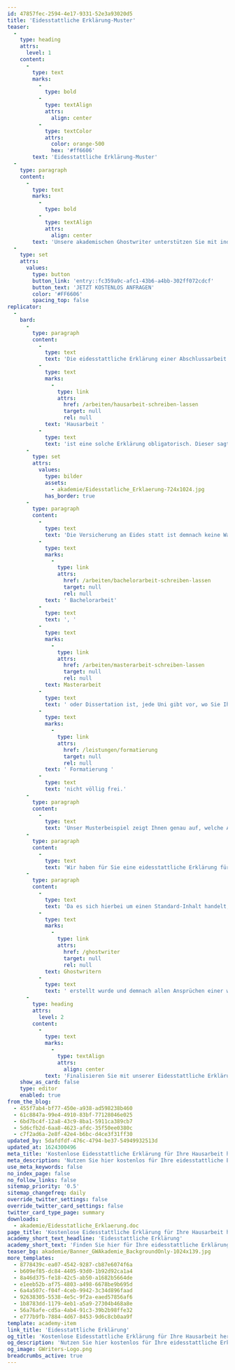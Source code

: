 ```yaml
---
id: 47857fec-2594-4e17-9331-52e3a93020d5
title: 'Eidesstattliche Erklärung-Muster'
teaser:
  -
    type: heading
    attrs:
      level: 1
    content:
      -
        type: text
        marks:
          -
            type: bold
          -
            type: textAlign
            attrs:
              align: center
          -
            type: textColor
            attrs:
              color: orange-500
              hex: '#ff6606'
        text: 'Eidesstattliche Erklärung-Muster'
  -
    type: paragraph
    content:
      -
        type: text
        marks:
          -
            type: bold
          -
            type: textAlign
            attrs:
              align: center
        text: 'Unsere akademischen Ghostwriter unterstützen Sie mit individuellen Vorlagen, persönlichen Coachings oder unserem professionellen Ghostwriting-Service bei Ihrer Abschlussarbeit!'
  -
    type: set
    attrs:
      values:
        type: button
        button_link: 'entry::fc359a9c-afc1-43b6-a4bb-302ff072cdcf'
        button_text: 'JETZT KOSTENLOS ANFRAGEN'
        color: '#FF6606'
        spacing_top: false
replicator:
  -
    bard:
      -
        type: paragraph
        content:
          -
            type: text
            text: 'Die eidesstattliche Erklärung einer Abschlussarbeit zeichnet jedes Werk als einzigartig aus und gibt Auskunft über den Autor. Spätestens bei der Abgabe der ersten '
          -
            type: text
            marks:
              -
                type: link
                attrs:
                  href: /arbeiten/hausarbeit-schreiben-lassen
                  target: null
                  rel: null
            text: 'Hausarbeit '
          -
            type: text
            text: 'ist eine solche Erklärung obligatorisch. Dieser sagt aus, dass die akademische Arbeit ohne fremde Hilfe erstellt wurde.'
      -
        type: set
        attrs:
          values:
            type: bilder
            assets:
              - akademie/Eidesstatliche_Erklaerung-724x1024.jpg
            has_border: true
      -
        type: paragraph
        content:
          -
            type: text
            text: 'Die Versicherung an Eides statt ist demnach keine Wahloption, sondern gilt als Nachweis, dass Sie entsprechend der Prüfungsordnung Ihre Arbeit ohne fremde Hilfe angefertigt haben. Ob es eine eidesstattliche Erklärung in einer'
          -
            type: text
            marks:
              -
                type: link
                attrs:
                  href: /arbeiten/bachelorarbeit-schreiben-lassen
                  target: null
                  rel: null
            text: ' Bachelorarbeit'
          -
            type: text
            text: ', '
          -
            type: text
            marks:
              -
                type: link
                attrs:
                  href: /arbeiten/masterarbeit-schreiben-lassen
                  target: null
                  rel: null
            text: Masterarbeit
          -
            type: text
            text: ' oder Dissertation ist, jede Uni gibt vor, wo Sie Ihre Unterschrift zu leisten haben. Häufig wird die Versicherung an Eides statt direkt nach dem Deckblatt oder auch erst am Ende der Arbeit eingepflegt. Daher steht Ihnen die'
          -
            type: text
            marks:
              -
                type: link
                attrs:
                  href: /leistungen/formatierung
                  target: null
                  rel: null
            text: ' Formatierung '
          -
            type: text
            text: 'nicht völlig frei.'
      -
        type: paragraph
        content:
          -
            type: text
            text: 'Unser Musterbeispiel zeigt Ihnen genau auf, welche Angaben keinesfalls fehlen dürfen und wie Sie Ihre persönliche Erklärung formatieren sollten. Schließlich ist die gesamte akademische Arbeit ohne eigenständiges Arbeiten und deren Bestätigung nicht gültig. Diese Versicherung ist für den Prüfer sowie für die Universität bestimmt und dokumentiert die Eigenleistung des Autors.'
      -
        type: paragraph
        content:
          -
            type: text
            text: 'Wir haben für Sie eine eidesstattliche Erklärung für Ihre wissenschaftliche Arbeit vorbereitet, die Sie mühelos in Ihre eigene Arbeit einfügen können. Oft stellt ein Praxisbeispiel erst die genauen Details dar und macht die Pflichtinhalte eindeutig klar. Zudem können Sie somit Punkt für Punkt prüfen, ob Ihre eigene Versicherung an Eides statt alle Fakten beinhaltet und ordnungsgemäß in Ihre Arbeit eingefügt ist.'
      -
        type: paragraph
        content:
          -
            type: text
            text: 'Da es sich hierbei um einen Standard-Inhalt handelt, empfiehlt es sich, spätestens bei der ersten Hausarbeit eine Mustervorlage zu verwenden. Unsere Vorlage hat den Vorteil, dass diese professionell von akademischen '
          -
            type: text
            marks:
              -
                type: link
                attrs:
                  href: /ghostwriter
                  target: null
                  rel: null
            text: Ghostwritern
          -
            type: text
            text: ' erstellt wurde und demnach allen Ansprüchen einer wissenschaftlichen Arbeit entspricht.'
      -
        type: heading
        attrs:
          level: 2
        content:
          -
            type: text
            marks:
              -
                type: textAlign
                attrs:
                  align: center
            text: 'Finalisieren Sie mit unserer Eidesstattliche Erklärung-Muster Ihre Abschlussarbeit!'
    show_as_card: false
    type: editor
    enabled: true
from_the_blog:
  - 455f7ab4-bf77-450e-a938-ad598238b460
  - 61c8847a-99e4-4910-83bf-77128046e025
  - 6bd7bc4f-12a8-43c9-8ba1-5911ca389cb7
  - 5d6cfb2d-6aa8-4623-afdc-35f50ee0380c
  - c7f2ad6a-2e8f-42e4-b6bc-d4ce3f31ff30
updated_by: 5dafdfdf-476c-4794-be37-54949932513d
updated_at: 1624300496
meta_title: 'Kostenlose Eidesstattliche Erklärung für Ihre Hausarbeit herunterladen'
meta_description: 'Nutzen Sie hier kostenlos für Ihre eidesstattliche Erklärung Muster und Vorlagen, die in keiner Abschlussarbeit fehlen dürfen.'
use_meta_keywords: false
no_index_page: false
no_follow_links: false
sitemap_priority: '0.5'
sitemap_changefreq: daily
override_twitter_settings: false
override_twitter_card_settings: false
twitter_card_type_page: summary
downloads:
  - akademie/Eidesstatliche_Erklaerung.doc
page_title: 'Kostenlose Eidesstattliche Erklärung für Ihre Hausarbeit herunterladen'
academy_short_text_headline: 'Eidesstattliche Erklärung'
academy_short_text: 'Finden Sie hier für Ihre eidesstattliche Erklärung Muster und Vorlagen, die in keiner Abschlussarbeit fehlen dürfen.'
teaser_bg: akademie/Banner_GWAkademie_BackgroundOnly-1024x139.jpg
more_templates:
  - 8778439c-ea07-4542-9287-cb87e6074f6a
  - b609ef85-dc84-4405-93d0-1b92d92ca1a4
  - 8a46d375-fe18-42c5-ab50-a1682b5664de
  - e1eeb52b-af75-4803-a498-6678be9b695d
  - 6a4a507c-f04f-4ceb-9942-3c34d896faad
  - 92638305-5538-4e5c-9f2a-eaed57856af6
  - 1b8783dd-1179-4eb1-a5a9-27304b468a8e
  - 56a76afe-cd5a-4ab4-91c3-39b2b98ffe32
  - e777b9fb-7884-4d67-8453-9d6c8cb0aa9f
template: academy-item
link_title: 'Eidesstattliche Erklärung'
og_title: 'Kostenlose Eidesstattliche Erklärung für Ihre Hausarbeit herunterladen'
og_description: 'Nutzen Sie hier kostenlos für Ihre eidesstattliche Erklärung Muster und Vorlagen, die in keiner Abschlussarbeit fehlen dürfen.'
og_image: GWriters-Logo.png
breadcrumbs_active: true
---
```

